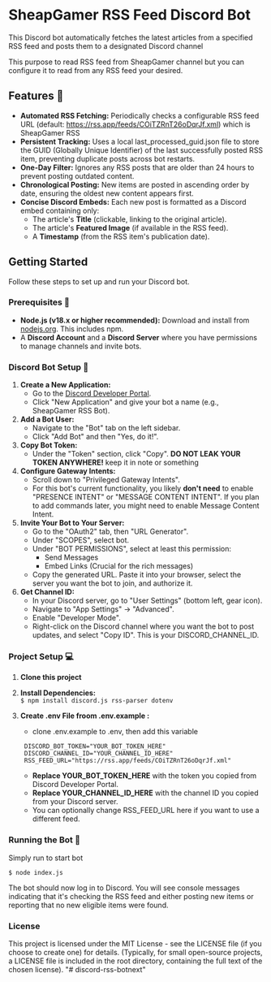 # **SheapGamer RSS Feed Discord Bot**

This Discord bot automatically fetches the latest articles from a specified RSS feed and posts them to a designated Discord channel

This purpose to read RSS feed from SheapGamer channel but you can configure it
to read from any RSS feed your desired.

## **Features** :rocket:

* **Automated RSS Fetching:** Periodically checks a configurable RSS feed URL (default: https://rss.app/feeds/COiTZRnT26oDqrJf.xml) which is SheapGamer RSS
* **Persistent Tracking:** Uses a local last\_processed\_guid.json file to store the GUID (Globally Unique Identifier) of the last successfully posted RSS item, preventing duplicate posts across bot restarts.  
* **One-Day Filter:** Ignores any RSS posts that are older than 24 hours to prevent posting outdated content.  
* **Chronological Posting:** New items are posted in ascending order by date, ensuring the oldest new content appears first.  
* **Concise Discord Embeds:** Each new post is formatted as a Discord embed containing only:  
  * The article's **Title** (clickable, linking to the original article).  
  * The article's **Featured Image** (if available in the RSS feed).  
  * A **Timestamp** (from the RSS item's publication date).  

## **Getting Started**

Follow these steps to set up and run your Discord bot.

### **Prerequisites** :wrench:

* **Node.js (v18.x or higher recommended):** Download and install from [nodejs.org](https://nodejs.org/). This includes npm.  
* A **Discord Account** and a **Discord Server** where you have permissions to manage channels and invite bots.

### **Discord Bot Setup** 🤖

1. **Create a New Application:**  
   * Go to the [Discord Developer Portal](https://discord.com/developers/applications).  
   * Click "New Application" and give your bot a name (e.g., SheapGamer RSS Bot).  
2. **Add a Bot User:**  
   * Navigate to the "Bot" tab on the left sidebar.  
   * Click "Add Bot" and then "Yes, do it\!".  
3. **Copy Bot Token:**  
   * Under the "Token" section, click "Copy". **DO NOT LEAK YOUR TOKEN ANYWHERE\!** 
   keep it in note or something
4. **Configure Gateway Intents:**  
   * Scroll down to "Privileged Gateway Intents".  
   * For this bot's current functionality, you likely **don't need** to enable "PRESENCE INTENT" or "MESSAGE CONTENT INTENT". If you plan to add commands later, you might need to enable Message Content Intent.  
5. **Invite Your Bot to Your Server:**  
   * Go to the "OAuth2" tab, then "URL Generator".  
   * Under "SCOPES", select bot.  
   * Under "BOT PERMISSIONS", select at least this permission:  
     * Send Messages  
     * Embed Links (Crucial for the rich messages)  
   * Copy the generated URL. Paste it into your browser, select the server you want the bot to join, and authorize it.  
6. **Get Channel ID:**  
   * In your Discord server, go to "User Settings" (bottom left, gear icon).  
   * Navigate to "App Settings" \-\> "Advanced".  
   * Enable "Developer Mode".  
   * Right-click on the Discord channel where you want the bot to post updates, and select "Copy ID". This is your DISCORD\_CHANNEL\_ID.

### **Project Setup** :computer:

1. **Clone this project** 

2. **Install Dependencies:**  
   `$ npm install discord.js rss-parser dotenv`

3. **Create .env File froom .env.example :**  
   * clone .env.example to .env, then add this variable
    ```
     DISCORD_BOT_TOKEN="YOUR_BOT_TOKEN_HERE"  
     DISCORD_CHANNEL_ID="YOUR_CHANNEL_ID_HERE"  
     RSS_FEED_URL="https://rss.app/feeds/COiTZRnT26oDqrJf.xml"
    ```

    * **Replace YOUR\_BOT\_TOKEN\_HERE** with the token you copied from Discord Developer Portal.  
    * **Replace YOUR\_CHANNEL\_ID\_HERE** with the channel ID you copied from your Discord server.  
    * You can optionally change RSS\_FEED\_URL here if you want to use a different feed.

### **Running the Bot** :robot:

Simply run to start bot

`$ node index.js`

The bot should now log in to Discord. You will see console messages indicating that it's checking the RSS feed and either posting new items or reporting that no new eligible items were found.

### **License**

This project is licensed under the MIT License \- see the LICENSE file (if you choose to create one) for details. (Typically, for small open-source projects, a LICENSE file is included in the root directory, containing the full text of the chosen license).
"# discord-rss-botnext" 

